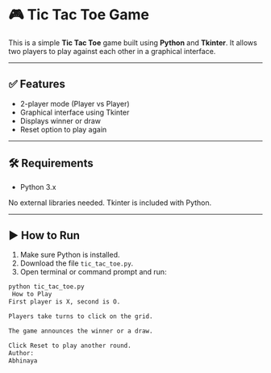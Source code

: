 # 🎮 Tic Tac Toe Game

This is a simple **Tic Tac Toe** game built using **Python** and **Tkinter**. It allows two players to play against each other in a graphical interface.

---

## ✅ Features

- 2-player mode (Player vs Player)
- Graphical interface using Tkinter
- Displays winner or draw
- Reset option to play again

---

## 🛠 Requirements

- Python 3.x

No external libraries needed. Tkinter is included with Python.

---

## ▶️ How to Run

1. Make sure Python is installed.
2. Download the file `tic_tac_toe.py`.
3. Open terminal or command prompt and run:

```bash
python tic_tac_toe.py
 How to Play
First player is X, second is O.

Players take turns to click on the grid.

The game announces the winner or a draw.

Click Reset to play another round.
Author:
Abhinaya

